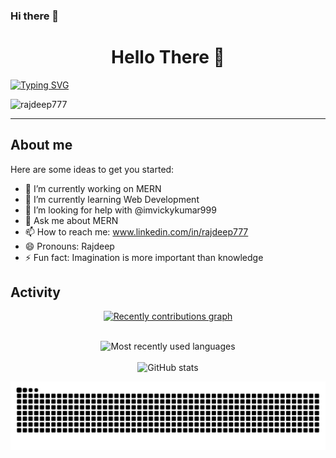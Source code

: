 ### Hi there 👋

<!-- 👯 I’m looking to collaborate on -->

<h1 align = "Center" >Hello There 👋 </h1>

[![Typing SVG](https://readme-typing-svg.herokuapp.com?color=%230BB10E&lines=Hi+I'm+Full+Stack+Developer)](https://git.io/typing-svg)

<p align="Left"> <img src="https://komarev.com/ghpvc/?username=rajdeep777&style=plastic&color=orange&label=PROFILE+VIEWS" alt="rajdeep777" /> </p>

-------------------------------

## About me

<!--
**Rajdeep777/Rajdeep777** is a ✨ _special_ ✨ repository because its `README.md` (this file) appears on your GitHub profile.-->

Here are some ideas to get you started:

- 🔭 I’m currently working on MERN 
- 🌱 I’m currently learning Web Development
- 🤔 I’m looking for help with @imvickykumar999
- 💬 Ask me about MERN
- 📫 How to reach me: www.linkedin.com/in/rajdeep777
- 😄 Pronouns: Rajdeep
- ⚡ Fun fact: Imagination is more important than knowledge


## Activity

<div align="center">
    <a href="https://github.com/rajdeep777">
 <img src="https://activity-graph.herokuapp.com/graph?username=rajdeep777&custom_title=Recently%20contributions&hide_border=true&area=true&area_color=2895BC&point=FE0000&line=2895BC&theme=react-dark" alt="Recently contributions graph">
 </a>
</div>

<br>

<p align="Center">
    <img height="180em" src="https://github-readme-stats.vercel.app/api/top-langs/?username=rajdeep777&layout=compact&langs_count=10&theme=tokyonight&title_color=2895BC&hide=VHDL,Stata&custom_title=Most recently used languages" alt="Most recently used languages">
    <br> <br>
    <img height="180em" src="https://github-readme-stats.vercel.app/api?username=rajdeep777&hide=issues&show_icons=true&theme=tokyonight&hideborder=true&title_color=2895BC&icon_color=FE0000&include_all_commits=true" alt="GitHub stats">
</p>

 <img src="https://github.com/h-ssiqueira/h-ssiqueira/blob/output/github-contribution-grid-snake.svg" alt="Snake animation">

<!--
- 👯 I’m looking to collaborate on...
 
--->
